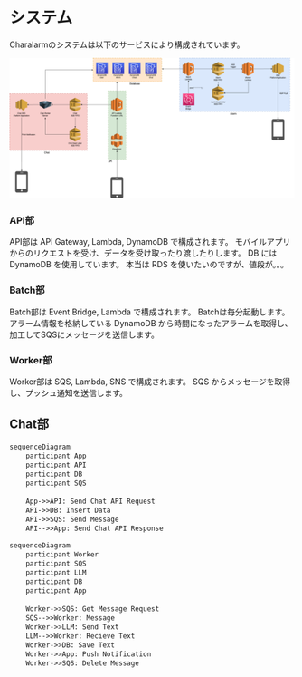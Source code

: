 # システム

Charalarmのシステムは以下のサービスにより構成されています。

![Architecture](infra-architecture.png)


### API部

API部は API Gateway, Lambda, DynamoDB で構成されます。
モバイルアプリからのリクエストを受け、データを受け取ったり渡したりします。
DB には DynamoDB を使用しています。
本当は RDS を使いたいのですが、値段が。。。


### Batch部

Batch部は Event Bridge, Lambda で構成されます。
Batchは毎分起動します。
アラーム情報を格納している DynamoDB から時間になったアラームを取得し、加工してSQSにメッセージを送信します。


### Worker部

Worker部は SQS, Lambda, SNS で構成されます。
SQS からメッセージを取得し、プッシュ通知を送信します。



## Chat部


```mermaid
sequenceDiagram
    participant App
    participant API
    participant DB
    participant SQS

    App->>API: Send Chat API Request
    API->>DB: Insert Data
    API->>SQS: Send Message
    API-->>App: Send Chat API Response
```



```mermaid
sequenceDiagram
    participant Worker
    participant SQS
    participant LLM
    participant DB
    participant App

    Worker->>SQS: Get Message Request
    SQS-->>Worker: Message
    Worker->>LLM: Send Text
    LLM-->>Worker: Recieve Text
    Worker->>DB: Save Text
    Worker->>App: Push Notification
    Worker->>SQS: Delete Message
```
